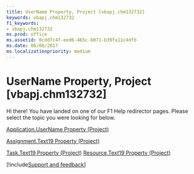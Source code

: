 ```yaml
---
title: UserName Property, Project [vbapj.chm132732]
keywords: vbapj.chm132732
f1_keywords:
- vbapj.chm132732
ms.prod: office
ms.assetid: 0cdd7c4f-eed6-465c-b071-b39fa11c4dfb
ms.date: 06/08/2017
ms.localizationpriority: medium
---
```



# UserName Property, Project [vbapj.chm132732]

Hi there! You have landed on one of our F1 Help redirector pages. Please select the topic you were looking for below.

[Application.UserName Property (Project)](https://msdn.microsoft.com/library/c501ef16-f4c8-3c08-69b8-3e9756db8336%28Office.15%29.aspx)

[Assignment.Text19 Property (Project)](https://msdn.microsoft.com/library/288bf010-c3af-047b-459b-75461ec928f5%28Office.15%29.aspx)

[Task.Text19 Property (Project)](https://msdn.microsoft.com/library/d49e1b01-d118-138d-08af-9b9f15d03973%28Office.15%29.aspx)
[Resource.Text19 Property (Project)](https://msdn.microsoft.com/library/353160a4-413c-7123-a4a2-fc98a083364c%28Office.15%29.aspx)

[!include[Support and feedback](~/includes/feedback-boilerplate.md)]